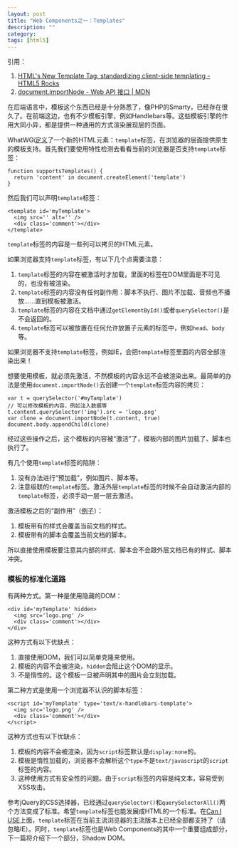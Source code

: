 ```yaml
---
layout: post
title: "Web Components之一：Templates"
description: ""
category: 
tags: [html5]
---
```


引用：

1. [HTML's New Template Tag: standardizing client-side templating - HTML5 Rocks](http://www.html5rocks.com/en/tutorials/webcomponents/template/)
2. [document.importNode - Web API 接口 | MDN](https://developer.mozilla.org/zh-CN/docs/Web/API/Document/importNode)

在后端语言中，模板这个东西已经是十分熟悉了，像PHP的Smarty，已经存在很久了。在前端这边，也有不少模板引擎，例如Handlebars等。这些模板引擎的作用大同小异，都是提供一种通用的方式渲染展现层的页面。

WhatWGi[定义](https://html.spec.whatwg.org/multipage/scripting.html#the-template-element)了一个新的HTML元素：`template`标签，在浏览器的层面提供原生的模板支持。首先我们要使用特性检测去看看当前的浏览器是否支持`template`标签：

    function supportsTemplates() {
      return 'content' in document.createElement('template')
    }

然后我们可以声明`template`标签：

    <template id='myTemplate'>
      <img src='' alt='' />
      <div class='comment'></div>
    </template>

`template`标签的内容是一些列可以拷贝的HTML元素。

如果浏览器支持`template`标签，有以下几个点需要注意：

1. `template`标签的内容在被激活时才加载，里面的标签在DOM里面是不可见的，也没有被渲染。
2. `template`标签的内容没有任何副作用：脚本不执行、图片不加载、音频也不播放……直到模板被激活。
3. `template`标签的内容在文档中通过`getElementById()`或者`querySelector()`是不会返回的。
4. `template`标签可以被放置在任何允许放置子元素的标签中，例如`head`、`body`等。

如果浏览器不支持`template`标签，例如IE，会把`template`标签里面的内容全部渲染出来！

想要使用模板，就必须先激活，不然模板的内容永远不会被渲染出来。最简单的办法是使用`document.importNode()`去创建一个`template`标签内容的拷贝：

    var t = querySelector('#myTamplate')
    // 可以修改模板的内容，例如注入数据等
    t.content.querySelector('img').src = 'logo.png'
    var clone = document.importNode(t.content, true)
    document.body.appendChild(clone)

经过这些操作之后，这个模板的内容被“激活”了，模板内部的图片加载了、脚本也执行了。

有几个使用`template`标签的陷阱：

1. 没有办法进行“预加载”，例如图片、脚本等。
2. 注意级联的`template`标签。激活外层`template`标签的时候不会自动激活内部的`template`标签，必须手动一层一层去激活。

激活模板之后的“副作用”（[例子](http://maizhiying.github.io/projects/html5/template-demo/index.html)）：

1. 模板带有的样式会覆盖当前文档的样式。
2. 模板带有的脚本会覆盖当前文档的脚本。

所以直接使用模板要注意其内部的样式、脚本会不会跟外层文档已有的样式、脚本冲突。

### 模板的标准化道路

有两种方式。第一种是使用隐藏的DOM：

    <div id='myTemplate' hidden>
      <img src='logo.png' />
      <div class='comment'></div>
    </div>

这种方式有以下优缺点：

1. 直接使用DOM，我们可以简单克隆来使用。
2. 模板的内容不会被渲染，`hidden`会阻止这个DOM的显示。
3. 不是惰性的。这个模板一旦被声明其中的图片会立刻加载。

第二种方式是使用一个浏览器不认识的脚本标签：

    <script id='myTemplate' type='text/x-handlebars-template'>
      <img src='logo.png' />
      <div class='comment'></div>
    </script>

这种方式也有以下优缺点：

1. 模板的内容不会被渲染，因为`script`标签默认是`display:none`的。
2. 模板是惰性加载的，浏览器不会解析这个`type`不是`text/javascript`的`script`标签的内容。
3. 这种使用方式有安全性的问题。由于`script`标签的内容是纯文本，容易受到XSS攻击。

参考jQuery的CSS选择器，已经通过`querySelector()`和`querySelectorAll()`两个方法变成了标准。希望`template`标签也能发展成HTML的一个标准。在[Can I USE](http://caniuse.com/#feat=template)上面，`template`标签在当前主流浏览器的主流版本上已经全部都支持了（请忽略IE）。同时，`template`标签也是Web Components的其中一个重要组成部分，下一篇将介绍下一个部分，Shadow DOM。
